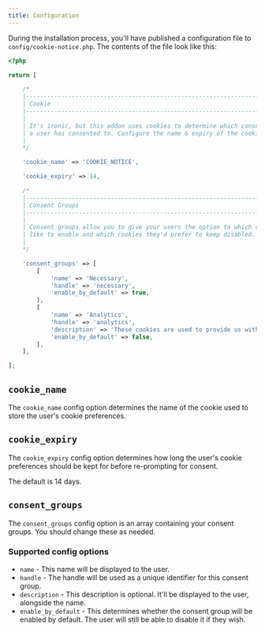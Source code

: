 ```yaml
---
title: Configuration
---
```


During the installation process, you'll have published a configuration file to `config/cookie-notice.php`. The contents of the file look like this:

```php
<?php

return [

    /*
    |--------------------------------------------------------------------------
    | Cookie
    |--------------------------------------------------------------------------
    |
    | It's ironic, but this addon uses cookies to determine which consent groups
    | a user has consented to. Configure the name & expiry of the cookie here.
    |
    */

    'cookie_name' => 'COOKIE_NOTICE',

    'cookie_expiry' => 14,

    /*
    |--------------------------------------------------------------------------
    | Consent Groups
    |--------------------------------------------------------------------------
    |
    | Consent groups allow you to give your users the option to which cookies they'd
    | like to enable and which cookies they'd prefer to keep disabled.
    |
    */

    'consent_groups' => [
        [
            'name' => 'Necessary',
            'handle' => 'necessary',
            'enable_by_default' => true,
        ],
        [
            'name' => 'Analytics',
            'handle' => 'analytics',
            'description' => 'These cookies are used to provide us with analytics on which content visitors read, etc.',
            'enable_by_default' => false,
        ],
    ],

];
```

## `cookie_name`

The `cookie_name` config option determines the name of the cookie used to store the user's cookie preferences.

## `cookie_expiry`

The `cookie_expiry` config option determines how long the user's cookie preferences should be kept for before re-prompting for consent.

The default is 14 days.

## `consent_groups`

The `consent_groups` config option is an array containing your consent groups. You should change these as needed.

### Supported config options

* `name` - This name will be displayed to the user.
* `handle` - The handle will be used as a unique identifier for this consent group.
* `description` - This description is optional. It'll be displayed to the user, alongside the name.
* `enable_by_default` - This determines whether the consent group will be enabled by default. The user will still be able to disable it if they wish.
